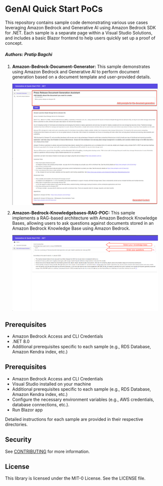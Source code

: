 # GenAI Quick Start PoCs

This repository contains sample code demonstrating various use cases leveraging Amazon Bedrock and Generative AI using Amazon Bedrock SDK for .NET. Each sample is a separate page within a Visual Studio Solutions, and includes a basic Blazor frontend to help users quickly set up a proof of concept.

##### Authors: Pratip Bagchi

1. **Amazon-Bedrock-Document-Generator:**
   This sample demonstrates using Amazon Bedrock and Generative AI to perform document generation based on a document template and user-provided details.

    ![Alt text](images/text-generation.png "document generator")
 
2. **Amazon-Bedrock-Knowledgebases-RAG-POC:** 
    This sample implements a RAG-based architecture with Amazon Bedrock Knowledge Bases, allowing users to ask questions against documents stored in an Amazon Bedrock Knowledge Base using Amazon Bedrock.

    ![Alt text](images/rag-with-kb.png "RAG with KB")

## Prerequisites

- Amazon Bedrock Access and CLI Credentials
- .NET 8.0
- Additional prerequisites specific to each sample (e.g., RDS Database, Amazon Kendra index, etc.)

## Prerequisites

- Amazon Bedrock Access and CLI Credentials
- Visual Studio installed on your machine
- Additional prerequisites specific to each sample (e.g., RDS Database, Amazon Kendra index, etc.)
- Configure the necessary environment variables (e.g., AWS credentials, database connections, etc.).
- Run Blazor app


Detailed instructions for each sample are provided in their respective directories.

## Security

See [CONTRIBUTING](CONTRIBUTING.md#security-issue-notifications) for more information.

## License

This library is licensed under the MIT-0 License. See the LICENSE file.